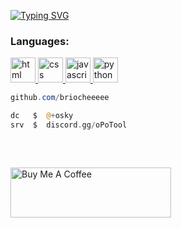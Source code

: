 <a href="https://c-x.bio"><img src="https://readme-typing-svg.demolab.com?font=Silkscreen&pause=1000&color=FFFFFF&width=435&lines=C-X.bio+Service" alt="Typing SVG" /></a>

<h3 align="left">Languages:</h3>
<p align="left">
<a href="https://discord.gg/oPoTool" target="_blank" rel="noreferrer"> <img src="https://cdn-icons-png.flaticon.com/512/732/732212.png" alt="html" width="40" height="40"/> </a>
<a href="https://discord.gg/oPoTool" target="_blank" rel="noreferrer"> <img src="https://static-00.iconduck.com/assets.00/css-3-icon-1755x2048-oq1al28k.png" alt="css" width="40" height="40"/> </a>
<a href="https://discord.gg/oPoTool" target="_blank" rel="noreferrer"> <img src="https://www.javascripttutoring.com/images/jslogo.png" alt="javascript" width="40" height="40"/> </a>
<a href="https://discord.gg/oPoTool" target="_blank" rel="noreferrer"> <img src="https://cdn3.iconfinder.com/data/icons/logos-and-brands-adobe/512/267_Python-512.png" alt="python" width="40" height="40"/> </a>
</p>



```powershell
github.com/briocheeeee
```
```php
dc   $  @+osky
srv  $  discord.gg/oPoTool
```
## 
&zwnj;

<a href="https://buymeacoffee.com/briocheeeee" target="_blank"><img src="https://cdn.buymeacoffee.com/buttons/v2/default-yellow.png" alt="Buy Me A Coffee" style="height: 80px !important;width: 257px !important;" ></a>
